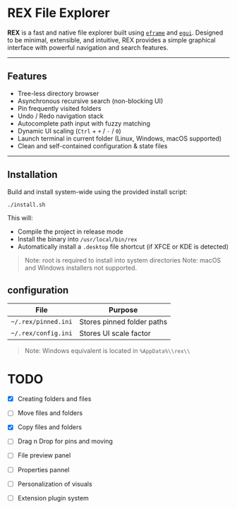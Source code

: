 # REX File Explorer

**REX** is a fast and native file explorer built using [`eframe`](https://github.com/emilk/egui/tree/master/crates/eframe) and [`egui`](https://github.com/emilk/egui). Designed to be minimal, extensible, and intuitive, REX provides a simple graphical interface with powerful navigation and search features.

---

## Features

- Tree-less directory browser
- Asynchronous recursive search (non-blocking UI)
- Pin frequently visited folders
- Undo / Redo navigation stack
- Autocomplete path input with fuzzy matching
- Dynamic UI scaling (`Ctrl` + `+` / `-` / `0`)
- Launch terminal in current folder (Linux, Windows, macOS supported)
- Clean and self-contained configuration & state files

---

## Installation

Build and install system-wide using the provided install script:

```bash
./install.sh
```

This will:

- Compile the project in release mode
- Install the binary into `/usr/local/bin/rex`
- Automatically install a `.desktop` file shortcut (if XFCE or KDE is detected)

> Note: root is required to install into system directories
> Note: macOS and Windows installers not supported.

## configuration

| File                | Purpose                    |
| ------------------- | -------------------------- |
| `~/.rex/pinned.ini` | Stores pinned folder paths |
| `~/.rex/config.ini` | Stores UI scale factor     |

> Note: Windows equivalent is located in `%AppData%\\rex\\`

# TODO

- [X] Creating folders and files
- [ ] Move files and folders
- [X] Copy files and folders
- [ ] Drag n Drop for pins and moving
- [ ] File preview panel
- [ ] Properties pannel
- [ ] Personalization of visuals
- [ ] Extension plugin system


